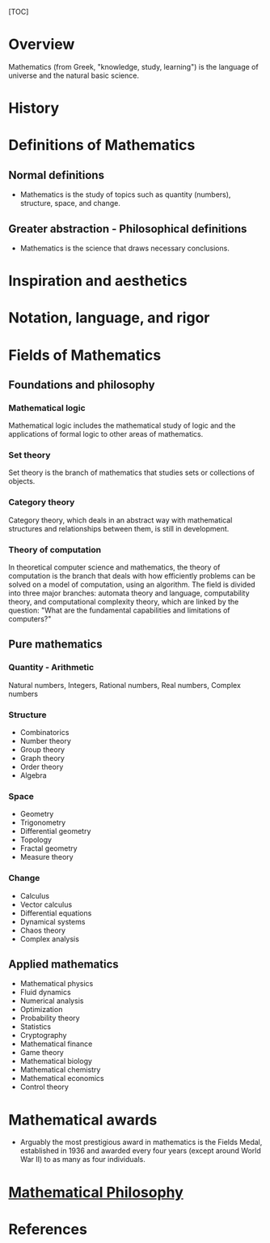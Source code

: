 [TOC]

# Overview

Mathematics (from Greek, "knowledge, study, learning") is the language
of universe and the natural basic science.

# History



# Definitions of Mathematics

## Normal definitions

- Mathematics is the study of topics such as quantity (numbers),
  structure, space, and change.

## Greater abstraction - Philosophical definitions

- Mathematics is the science that draws necessary conclusions.

# Inspiration and aesthetics


# Notation, language, and rigor

# Fields of Mathematics

## Foundations and philosophy

### Mathematical logic

Mathematical logic includes the mathematical study of logic and the
applications of formal logic to other areas of mathematics.

### Set theory

Set theory is the branch of mathematics that studies sets or collections
of objects.

### Category theory

Category theory, which deals in an abstract way with mathematical
structures and relationships between them, is still in development.

### Theory of computation

In theoretical computer science and mathematics, the theory of
computation is the branch that deals with how efficiently problems can
be solved on a model of computation, using an algorithm. The field is
divided into three major branches: automata theory and language,
computability theory, and computational complexity theory, which are
linked by the question: "What are the fundamental capabilities and
limitations of computers?"

## Pure mathematics

### Quantity - Arithmetic

Natural numbers, Integers, Rational numbers, Real numbers, Complex
numbers

### Structure

- Combinatorics
- Number theory
- Group theory
- Graph theory
- Order theory
- Algebra

### Space

- Geometry
- Trigonometry
- Differential geometry
- Topology
- Fractal geometry
- Measure theory

### Change

- Calculus
- Vector calculus
- Differential equations
- Dynamical systems
- Chaos theory
- Complex analysis

## Applied mathematics

- Mathematical physics
- Fluid dynamics
- Numerical analysis
- Optimization
- Probability theory
- Statistics
- Cryptography
- Mathematical finance
- Game theory
- Mathematical biology
- Mathematical chemistry
- Mathematical economics
- Control theory

# Mathematical awards

- Arguably the most prestigious award in mathematics is the Fields
  Medal, established in 1936 and awarded every four years (except around
  World War II) to as many as four individuals.

# [Mathematical Philosophy](https://en.wikipedia.org/wiki/Philosophy_of_mathematics)

# References
